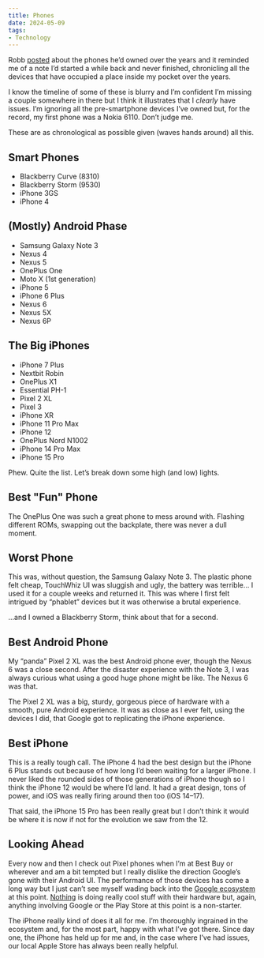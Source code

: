 ```yaml
---
title: Phones
date: 2024-05-09
tags:
- Technology
---
```


Robb [posted](https://rknight.me/blog/every-phone-ive-ever-owned/) about the phones he’d owned over the years and it reminded me of a note I’d started a while back and never finished, chronicling all the devices that have occupied a place inside my pocket over the years.

I know the timeline of some of these is blurry and I’m confident I’m missing a couple somewhere in there but I think it illustrates that I *clearly* have issues. I’m ignoring all the pre-smartphone devices I’ve owned but, for the record, my first phone was a Nokia 6110. Don’t judge me.

These are as chronological as possible given (waves hands around) all this.

## Smart Phones
- Blackberry Curve (8310)
- Blackberry Storm (9530)
- iPhone 3GS
- iPhone 4

## (Mostly) Android Phase
- Samsung Galaxy Note 3
- Nexus 4
- Nexus 5
- OnePlus One
- Moto X (1st generation)
- iPhone 5
- iPhone 6 Plus
- Nexus 6
- Nexus 5X
- Nexus 6P

## The Big iPhones
- iPhone 7 Plus
- Nextbit Robin
- OnePlus X1
- Essential PH-1
- Pixel 2 XL
- Pixel 3
- iPhone XR
- iPhone 11 Pro Max
- iPhone 12
- OnePlus Nord N1002
- iPhone 14 Pro Max
- iPhone 15 Pro

Phew. Quite the list. Let’s break down some high (and low) lights.

## Best "Fun" Phone
The OnePlus One was such a great phone to mess around with. Flashing different ROMs, swapping out the backplate, there was never a dull moment.

## Worst Phone
This was, without question, the Samsung Galaxy Note 3. The plastic phone felt cheap, TouchWhiz UI was sluggish and ugly, the battery was terrible… I used it for a couple weeks and returned it. This was where I first felt intrigued by “phablet” devices but it was otherwise a brutal experience.

…and I owned a Blackberry Storm, think about that for a second.

## Best Android Phone
My “panda” Pixel 2 XL was the best Android phone ever, though the Nexus 6 was a close second. After the disaster experience with the Note 3, I was always curious what using a good huge phone might be like. The Nexus 6 was that.

The Pixel 2 XL was a big, sturdy, gorgeous piece of hardware with a smooth, pure Android experience. It was as close as I ever felt, using the devices I did, that Google got to replicating the iPhone experience.

## Best iPhone
This is a really tough call. The iPhone 4 had the best design but the iPhone 6 Plus stands out because of how long I’d been waiting for a larger iPhone. I never liked the rounded sides of those generations of iPhone though so I think the iPhone 12 would be where I’d land. It had a great design, tons of power, and iOS was really firing around then too (iOS 14–17).

That said, the iPhone 15 Pro has been really great but I don’t think it would be where it is now if not for the evolution we saw from the 12.

## Looking Ahead
Every now and then I check out Pixel phones when I’m at Best Buy or wherever and am a bit tempted but I really dislike the direction Google’s gone with their Android UI. The performance of those devices has come a long way but I just can’t see myself wading back into the [Google ecosystem](https://www.reuters.com/article/idUSKBN23933B/) at this point. [Nothing](https://us.nothing.tech/) is doing really cool stuff with their hardware but, again, anything involving Google or the Play Store at this point is a non-starter.

The iPhone really kind of does it all for me. I’m thoroughly ingrained in the ecosystem and, for the most part, happy with what I’ve got there. Since day one, the iPhone has held up for me and, in the case where I’ve had issues, our local Apple Store has always been really helpful.
